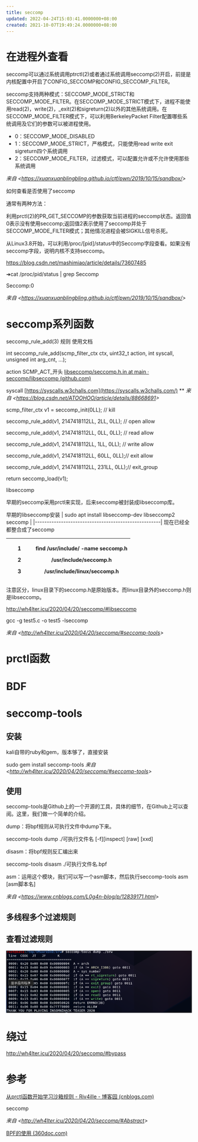 ```yaml
---
title: seccomp
updated: 2022-04-24T15:03:41.0000000+08:00
created: 2021-10-07T19:49:24.0000000+08:00
---
```


# 在进程外查看
seccomp可以通过系统调用ptrctl(2)或者通过系统调用seccomp(2)开启，前提是内核配置中开启了CONFIG_SECCOMP和CONFIG_SECCOMP_FILTER。

seccomp支持两种模式：SECCOMP_MODE_STRICT和SECCOMP_MODE_FILTER。在SECCOMP_MODE_STRICT模式下，进程不能使用read(2)，write(2)，\_exit(2)和sigreturn(2)以外的其他系统调用。在SECCOMP_MODE_FILTER模式下，可以利用BerkeleyPacket Filter配置哪些系统调用及它们的参数可以被进程使用。

- 0：SECCOMP_MODE_DISABLED
- 1：SECCOMP_MODE_STRICT，严格模式，只能使用read write exit sigreturn四个系统调用
- 2：SECCOMP_MODE_FILTER，过滤模式，可以配置允许或不允许使用那些系统调用

*来自 \<<https://xuanxuanblingbling.github.io/ctf/pwn/2019/10/15/sandbox/>\>*

如何查看是否使用了seccomp

通常有两种方法：

利用prctl(2)的PR_GET_SECCOMP的参数获取当前进程的seccomp状态。返回值0表示没有使用seccomp;返回值2表示使用了seccomp并处于SECCOMP_MODE_FILTER模式；其他情况进程会被SIGKILL信号杀死。

从Linux3.8开始，可以利用/proc/\[pid\]/status中的Seccomp字段查看。如果没有seccomp字段，说明内核不支持seccomp。

<https://blog.csdn.net/mashimiao/article/details/73607485>

➜cat /proc/pid/status \| grep Seccomp

Seccomp:0

*来自 \<<https://xuanxuanblingbling.github.io/ctf/pwn/2019/10/15/sandbox/>\>*

# seccomp系列函数
seccomp_rule_add(3) 规则 使用文档

int seccomp_rule_add(scmp_filter_ctx ctx, uint32_t action, int syscall, unsigned int arg_cnt, ...);

action SCMP_ACT_开头 [libseccomp/seccomp.h.in at main · seccomp/libseccomp (github.com)](https://github.com/seccomp/libseccomp/blob/main/include/seccomp.h.in)

syscall [https://syscalls.w3challs.com](https://syscalls.w3challs.com/)
**
*来自 \<<https://blog.csdn.net/ATOOHOO/article/details/88668691>\>*

scmp_filter_ctx v1 = seccomp_init(0LL); // kill

seccomp_rule_add(v1, 2147418112LL, 2LL, 0LL); // open allow

seccomp_rule_add(v1, 2147418112LL, 0LL, 0LL); // read allow

seccomp_rule_add(v1, 2147418112LL, 1LL, 0LL); // write allow

seccomp_rule_add(v1, 2147418112LL, 60LL, 0LL);// exit allow

seccomp_rule_add(v1, 2147418112LL, 231LL, 0LL);// exit_group

return seccomp_load(v1);

libseccomp

早期的seccomp采用prctl来实现，后来seccomp被封装成libseccomp库。

早期的libseccomp安装
| sudo apt install libseccomp-dev libseccomp2 seccomp |
|-----------------------------------------------------|
现在已经全都整合成了seccomp
<table>
<colgroup>
<col style="width: 21%" />
<col style="width: 78%" />
</colgroup>
<thead>
<tr class="header">
<th><p>1</p>
<p>2</p>
<p>3</p></th>
<th><p>find /usr/include/ -name seccomp.h</p>
<p>/usr/include/seccomp.h</p>
<p>/usr/include/linux/seccomp.h</p></th>
</tr>
</thead>
<tbody>
</tbody>
</table>
注意区分，linux目录下的seccomp.h是原始版本。而linux目录外的seccomp.h则是libseccomp。

<http://wh4lter.icu/2020/04/20/seccomp/#libseccomp>

gcc -g test5.c -o test5 -lseccomp

*来自 \<<http://wh4lter.icu/2020/04/20/seccomp/#seccomp-tools>\>*

# prctl函数
# BDF
# seccomp-tools
## 安装
kali自带的ruby和gem，版本够了，直接安装

sudo gem install seccomp-tools
*来自 \<<http://wh4lter.icu/2020/04/20/seccomp/#seccomp-tools>\>*
## 使用
seccomp-tools是Github上的一个开源的工具，具体的细节，在Github上可以查阅。这里，我们做一个简单的介绍。

dump：将bpf规则从可执行文件中dump下来。

seccomp-tools dump ./可执行文件名 \[-f\]\[inspect\] \[raw\] \[xxd\]

disasm：将bpf规则反汇编出来

seccomp-tools disasm ./可执行文件名.bpf

asm：运用这个模块，我们可以写一个asm脚本，然后执行seccomp-tools asm \[asm脚本名\]

*来自 \<<https://www.cnblogs.com/L0g4n-blog/p/12839171.html>\>*

## 多线程多个过滤规则

## 查看过滤规则
![image1](../../../resources/image1-21.png)

# 绕过
<http://wh4lter.icu/2020/04/20/seccomp/#bypass>

# 参考
[从prctl函数开始学习沙箱规则 - Riv4ille - 博客园 (cnblogs.com)](https://www.cnblogs.com/L0g4n-blog/p/12839171.html)

seccomp

*来自 \<<http://wh4lter.icu/2020/04/20/seccomp/#Abstract>\>*

[BPF的使用 (360doc.com)](http://www.360doc.com/content/06/1026/17/13362_241408.shtml)

